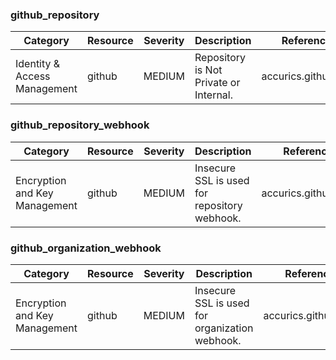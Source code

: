 
### github_repository
| Category | Resource | Severity | Description | Reference ID |
| -------- | -------- | -------- | ----------- | ------------ |
| Identity & Access Management | github | MEDIUM | Repository is Not Private or Internal. | accurics.github.IAM.1 | AC_GITHUB_0002 |


### github_repository_webhook
| Category | Resource | Severity | Description | Reference ID | ID |
| -------- | -------- | -------- | ----------- | ------------ | -- |
| Encryption and Key Management | github | MEDIUM | Insecure SSL is used for repository webhook. | accurics.github.EKM.2 | AC_GITHUB_0003 |


### github_organization_webhook
| Category | Resource | Severity | Description | Reference ID | ID |
| -------- | -------- | -------- | ----------- | ------------ | -- |
| Encryption and Key Management | github | MEDIUM | Insecure SSL is used for organization webhook. | accurics.github.EKM.1 | AC_GITHUB_0001 |


